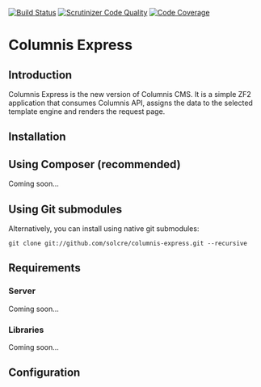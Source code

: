 [![Build Status](https://scrutinizer-ci.com/g/solcre/columnis-express/badges/build.png?b=master)](https://scrutinizer-ci.com/g/solcre/columnis-express/build-status/master)
[![Scrutinizer Code Quality](https://scrutinizer-ci.com/g/solcre/columnis-express/badges/quality-score.png?b=master)](https://scrutinizer-ci.com/g/solcre/columnis-express/?branch=master)
[![Code Coverage](https://scrutinizer-ci.com/g/solcre/columnis-express/badges/coverage.png?b=master)](https://scrutinizer-ci.com/g/solcre/columnis-express/?branch=master)

Columnis Express
=======================

Introduction
------------
Columnis Express is the new version of Columnis CMS. It is a simple ZF2 application that consumes Columnis API, assigns the data to the selected template engine and renders the request page.

Installation
------------

Using Composer (recommended)
----------------------------
Coming soon...

Using Git submodules
--------------------
Alternatively, you can install using native git submodules:

    git clone git://github.com/solcre/columnis-express.git --recursive

Requirements
----------------

### Server

Coming soon...

### Libraries

Coming soon...

Configuration
----------------